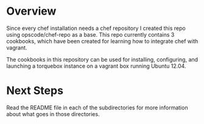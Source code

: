 Overview
========

Since every chef installation needs a chef repository I created this repo using opscode/chef-repo as a base. This repo currently contains 3 cookbooks, which have been created for learning how to integrate chef with vagrant.

The cookbooks in this repository can be used for installing, configuring, and launching a torquebox instance on a vagrant box running Ubuntu 12.04.


Next Steps
==========

Read the README file in each of the subdirectories for more information about what goes in those directories.
